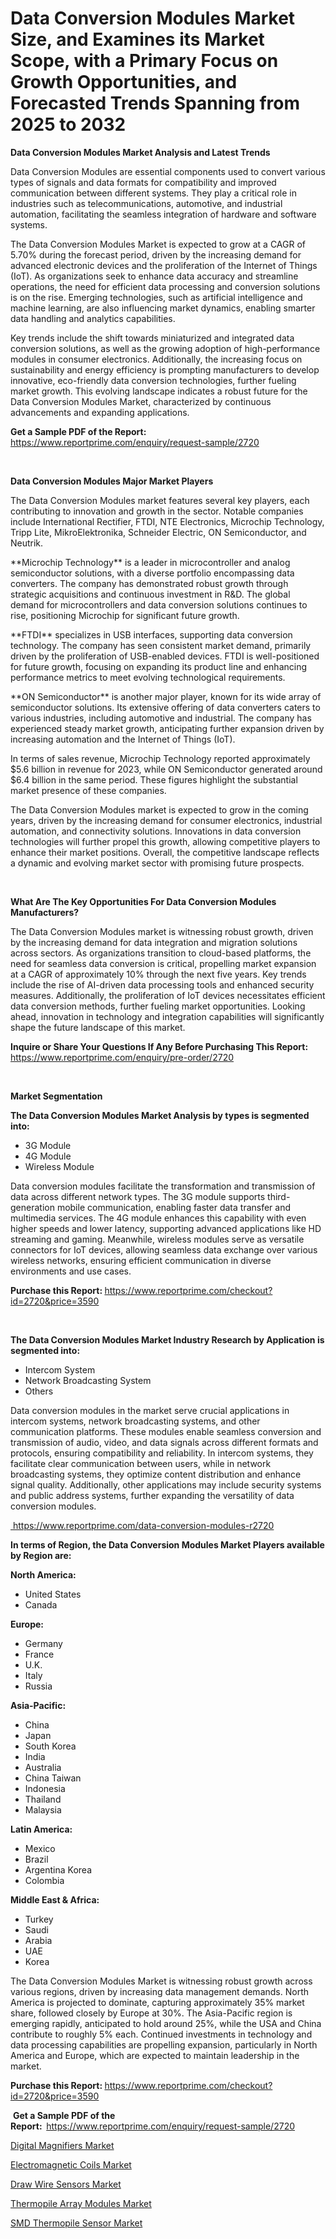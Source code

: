 <p><h1>Data Conversion Modules Market Size, and Examines its Market Scope, with a Primary Focus on Growth Opportunities, and Forecasted Trends Spanning from 2025 to 2032</h1></p><p><strong>Data Conversion Modules Market Analysis and Latest Trends</strong></p>
<p><p>Data Conversion Modules are essential components used to convert various types of signals and data formats for compatibility and improved communication between different systems. They play a critical role in industries such as telecommunications, automotive, and industrial automation, facilitating the seamless integration of hardware and software systems.</p><p>The Data Conversion Modules Market is expected to grow at a CAGR of 5.70% during the forecast period, driven by the increasing demand for advanced electronic devices and the proliferation of the Internet of Things (IoT). As organizations seek to enhance data accuracy and streamline operations, the need for efficient data processing and conversion solutions is on the rise. Emerging technologies, such as artificial intelligence and machine learning, are also influencing market dynamics, enabling smarter data handling and analytics capabilities.</p><p>Key trends include the shift towards miniaturized and integrated data conversion solutions, as well as the growing adoption of high-performance modules in consumer electronics. Additionally, the increasing focus on sustainability and energy efficiency is prompting manufacturers to develop innovative, eco-friendly data conversion technologies, further fueling market growth. This evolving landscape indicates a robust future for the Data Conversion Modules Market, characterized by continuous advancements and expanding applications.</p></p>
<p><strong>Get a Sample PDF of the Report:&nbsp;</strong> <a href="https://www.reportprime.com/enquiry/request-sample/2720?utm_campaign=115&utm_medium=2&utm_source=Github&utm_content=ia&utm_term=18032025&utm_id=data-conversion-modules">https://www.reportprime.com/enquiry/request-sample/2720</a></p>
<p>&nbsp;</p>
<p><strong>Data Conversion Modules Major Market Players</strong></p>
<p><p>The Data Conversion Modules market features several key players, each contributing to innovation and growth in the sector. Notable companies include International Rectifier, FTDI, NTE Electronics, Microchip Technology, Tripp Lite, MikroElektronika, Schneider Electric, ON Semiconductor, and Neutrik.</p><p>**Microchip Technology** is a leader in microcontroller and analog semiconductor solutions, with a diverse portfolio encompassing data converters. The company has demonstrated robust growth through strategic acquisitions and continuous investment in R&D. The global demand for microcontrollers and data conversion solutions continues to rise, positioning Microchip for significant future growth.</p><p>**FTDI** specializes in USB interfaces, supporting data conversion technology. The company has seen consistent market demand, primarily driven by the proliferation of USB-enabled devices. FTDI is well-positioned for future growth, focusing on expanding its product line and enhancing performance metrics to meet evolving technological requirements.</p><p>**ON Semiconductor** is another major player, known for its wide array of semiconductor solutions. Its extensive offering of data converters caters to various industries, including automotive and industrial. The company has experienced steady market growth, anticipating further expansion driven by increasing automation and the Internet of Things (IoT).</p><p>In terms of sales revenue, Microchip Technology reported approximately $5.6 billion in revenue for 2023, while ON Semiconductor generated around $6.4 billion in the same period. These figures highlight the substantial market presence of these companies.</p><p>The Data Conversion Modules market is expected to grow in the coming years, driven by the increasing demand for consumer electronics, industrial automation, and connectivity solutions. Innovations in data conversion technologies will further propel this growth, allowing competitive players to enhance their market positions. Overall, the competitive landscape reflects a dynamic and evolving market sector with promising future prospects.</p></p>
<p>&nbsp;</p>
<p><strong>What Are The Key Opportunities For Data Conversion Modules Manufacturers?</strong></p>
<p><p>The Data Conversion Modules market is witnessing robust growth, driven by the increasing demand for data integration and migration solutions across sectors. As organizations transition to cloud-based platforms, the need for seamless data conversion is critical, propelling market expansion at a CAGR of approximately 10% through the next five years. Key trends include the rise of AI-driven data processing tools and enhanced security measures. Additionally, the proliferation of IoT devices necessitates efficient data conversion methods, further fueling market opportunities. Looking ahead, innovation in technology and integration capabilities will significantly shape the future landscape of this market.</p></p>
<p><strong>Inquire or Share Your Questions If Any Before Purchasing This Report:</strong> <a href="https://www.reportprime.com/enquiry/pre-order/2720?utm_campaign=115&utm_medium=2&utm_source=Github&utm_content=ia&utm_term=18032025&utm_id=data-conversion-modules">https://www.reportprime.com/enquiry/pre-order/2720</a></p>
<p>&nbsp;</p>
<p><strong>Market Segmentation</strong></p>
<p><strong>The Data Conversion Modules Market Analysis by types is segmented into:</strong></p>
<p><ul><li>3G Module</li><li>4G Module</li><li>Wireless Module</li></ul></p>
<p><p>Data conversion modules facilitate the transformation and transmission of data across different network types. The 3G module supports third-generation mobile communication, enabling faster data transfer and multimedia services. The 4G module enhances this capability with even higher speeds and lower latency, supporting advanced applications like HD streaming and gaming. Meanwhile, wireless modules serve as versatile connectors for IoT devices, allowing seamless data exchange over various wireless networks, ensuring efficient communication in diverse environments and use cases.</p></p>
<p><strong>Purchase this Report:&nbsp;</strong><a href="https://www.reportprime.com/checkout?id=2720&price=3590&utm_campaign=115&utm_medium=2&utm_source=Github&utm_content=ia&utm_term=18032025&utm_id=data-conversion-modules">https://www.reportprime.com/checkout?id=2720&price=3590</a></p>
<p>&nbsp;</p>
<p><strong>The Data Conversion Modules Market Industry Research by Application is segmented into:</strong></p>
<p><ul><li>Intercom System</li><li>Network Broadcasting System</li><li>Others</li></ul></p>
<p><p>Data conversion modules in the market serve crucial applications in intercom systems, network broadcasting systems, and other communication platforms. These modules enable seamless conversion and transmission of audio, video, and data signals across different formats and protocols, ensuring compatibility and reliability. In intercom systems, they facilitate clear communication between users, while in network broadcasting systems, they optimize content distribution and enhance signal quality. Additionally, other applications may include security systems and public address systems, further expanding the versatility of data conversion modules.</p></p>
<p><a href="https://www.reportprime.com/data-conversion-modules-r2720?utm_campaign=115&utm_medium=2&utm_source=Github&utm_content=ia&utm_term=18032025&utm_id=data-conversion-modules">&nbsp;https://www.reportprime.com/data-conversion-modules-r2720</a></p>
<p><strong>In terms of Region, the Data Conversion Modules Market Players available by Region are:</strong></p>
<p>
    <p> <strong> North America: </strong>
        <ul>
            <li>United States</li>
            <li>Canada</li>
        </ul>
        </p> 
    <p> <strong> Europe: </strong>
        <ul>
            <li>Germany</li>
            <li>France</li>
            <li>U.K.</li>
            <li>Italy</li>
            <li>Russia</li>
        </ul>
        </p> 
    <p> <strong> Asia-Pacific: </strong>
        <ul>
            <li>China</li>
            <li>Japan</li>
            <li>South Korea</li>
            <li>India</li>
            <li>Australia</li>
            <li>China Taiwan</li>
            <li>Indonesia</li>
            <li>Thailand</li>
            <li>Malaysia</li>
        </ul>
        </p> 
    <p> <strong> Latin America: </strong>
        <ul>
            <li>Mexico</li>
            <li>Brazil</li>
            <li>Argentina Korea</li>
            <li>Colombia</li>
        </ul>
        </p> 
    <p> <strong> Middle East & Africa: </strong>
        <ul>
            <li>Turkey</li>
            <li>Saudi</li>
            <li>Arabia</li>
            <li>UAE</li>
            <li>Korea</li>
        </ul>
    </p>
    </p>
<p><p>The Data Conversion Modules Market is witnessing robust growth across various regions, driven by increasing data management demands. North America is projected to dominate, capturing approximately 35% market share, followed closely by Europe at 30%. The Asia-Pacific region is emerging rapidly, anticipated to hold around 25%, while the USA and China contribute to roughly 5% each. Continued investments in technology and data processing capabilities are propelling expansion, particularly in North America and Europe, which are expected to maintain leadership in the market.</p></p>
<p><strong>Purchase this Report: </strong><a href="https://www.reportprime.com/checkout?id=2720&price=3590&utm_campaign=115&utm_medium=2&utm_source=Github&utm_content=ia&utm_term=18032025&utm_id=data-conversion-modules">https://www.reportprime.com/checkout?id=2720&price=3590</a></p>
<p>&nbsp;<strong>Get a Sample PDF of the Report:&nbsp;&nbsp;</strong><a href="https://www.reportprime.com/enquiry/request-sample/2720?utm_campaign=115&utm_medium=2&utm_source=Github&utm_content=ia&utm_term=18032025&utm_id=data-conversion-modules">https://www.reportprime.com/enquiry/request-sample/2720</a></p>
<p><strong></strong></p>
<p><p><a href="https://github.com/sungbruington660/Market-Research-Report-List-1/blob/main/digital-magnifiers-market.md?utm_campaign=115&utm_medium=2&utm_source=Github&utm_content=ia&utm_term=18032025&utm_id=data-conversion-modules">Digital Magnifiers Market</a></p><p><a href="https://github.com/JakirUddin651/Market-Research-Report-List-2/blob/main/electromagnetic-coils-market.md?utm_campaign=115&utm_medium=2&utm_source=Github&utm_content=ia&utm_term=18032025&utm_id=data-conversion-modules">Electromagnetic Coils Market</a></p><p><a href="https://github.com/gerdabatiskzv9/Market-Research-Report-List-1/blob/main/draw-wire-sensors-market.md?utm_campaign=115&utm_medium=2&utm_source=Github&utm_content=ia&utm_term=18032025&utm_id=data-conversion-modules">Draw Wire Sensors Market</a></p><p><a href="https://github.com/ashepherd82/Market-Research-Report-List-7/blob/main/thermopile-array-modules-market.md?utm_campaign=115&utm_medium=2&utm_source=Github&utm_content=ia&utm_term=18032025&utm_id=data-conversion-modules">Thermopile Array Modules Market</a></p><p><a href="https://github.com/bensemilia864/Market-Research-Report-List-1/blob/main/smd-thermopile-sensor-market.md?utm_campaign=115&utm_medium=2&utm_source=Github&utm_content=ia&utm_term=18032025&utm_id=data-conversion-modules">SMD Thermopile Sensor Market</a></p></p>